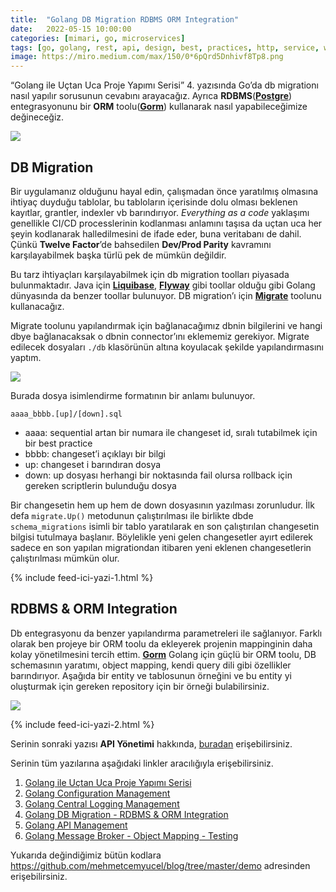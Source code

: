 ```yaml
---
title:  "Golang DB Migration RDBMS ORM Integration"
date:   2022-05-15 10:00:00
categories: [mimari, go, microservices]
tags: [go, golang, rest, api, design, best, practices, http, service, web service, design, tasarım, java, spring boot, mikroservis, microservice, kubernetes,  türkçe, yazılım, blog, blogger, nedir, örnek, nasıl yapılır, mehmet cem yücel]
image: https://miro.medium.com/max/150/0*6pQrd5Dnhivf8Tp8.png
---
```


“Golang ile Uçtan Uca Proje Yapımı Serisi” 4. yazısında Go’da db migrationı nasıl yapılır sorusunun cevabını arayacağız. Ayrıca  **RDBMS**([**Postgre**](https://www.postgresql.org/)) entegrasyonunu bir  **ORM** toolu([**Gorm**](https://gorm.io/index.html)) kullanarak nasıl yapabileceğimize değineceğiz.

![](https://miro.medium.com/max/1400/0*6pQrd5Dnhivf8Tp8.png)


## DB Migration

Bir uygulamanız olduğunu hayal edin, çalışmadan önce yaratılmış olmasına ihtiyaç duyduğu tablolar, bu tabloların içerisinde dolu olması beklenen kayıtlar, grantler, indexler vb barındırıyor.  _Everything as a code_  yaklaşımı genellikle CI/CD processlerinin kodlanması anlamını taşısa da uçtan uca her şeyin kodlanarak halledilmesini de ifade eder, buna veritabanı de dahil. Çünkü  **Twelve Factor**’de bahsedilen  **Dev/Prod Parity**  kavramını karşılayabilmek başka türlü pek de mümkün değildir.

Bu tarz ihtiyaçları karşılayabilmek için db migration toolları piyasada bulunmaktadır. Java için  [**Liquibase**](https://www.liquibase.org/),  [**Flyway**](https://flywaydb.org/)  gibi toollar olduğu gibi Golang dünyasında da benzer toollar bulunuyor. DB migration’ı için  [**Migrate**](https://github.com/golang-migrate/migrate)  toolunu kullanacağız.

<script src="https://gist.github.com/mehmetcemyucel/3785084c5a4eb3df27eb3d7f82b6dd48.js"></script>

Migrate toolunu yapılandırmak için bağlanacağımız dbnin bilgilerini ve hangi dbye bağlanacaksak o dbnin connector’ını eklememiz gerekiyor. Migrate edilecek dosyaları  `./db`  klasörünün altına koyulacak şekilde yapılandırmasını yaptım.

![](https://miro.medium.com/max/696/1*loy2lfoKZWZshQVHJ1_qRQ.png)

Burada dosya isimlendirme formatının bir anlamı bulunuyor.

	aaaa_bbbb.[up]/[down].sql

-   aaaa: sequential artan bir numara ile changeset id, sıralı tutabilmek için bir best practice
-   bbbb: changeset’i açıklayı bir bilgi
-   up: changeset i barındıran dosya
-   down: up dosyası herhangi bir noktasında fail olursa rollback için gereken scriptlerin bulunduğu dosya

Bir changesetin hem up hem de down dosyasının yazılması zorunludur. İlk defa  `migrate.Up()`  metodunun çalıştırılması ile birlikte dbde  `schema_migrations`  isimli bir tablo yaratılarak en son çalıştırılan changesetin bilgisi tutulmaya başlanır. Böylelikle yeni gelen changesetler ayırt edilerek sadece en son yapılan migrationdan itibaren yeni eklenen changesetlerin çalıştırılması mümkün olur.

{% include feed-ici-yazi-1.html %}


## RDBMS & ORM Integration

<script src="https://gist.github.com/mehmetcemyucel/df62cbfa63c4b0f4cbf6c335f70a0937.js"></script>

Db entegrasyonu da benzer yapılandırma parametreleri ile sağlanıyor. Farklı olarak ben projeye bir ORM toolu da ekleyerek projenin mappinginin daha kolay yönetilmesini tercih ettim.  [**Gorm**](https://gorm.io/index.html)  Golang için güçlü bir ORM toolu, DB schemasının yaratımı, object mapping, kendi query dili gibi özellikler barındırıyor. Aşağıda bir entity ve tablosunun örneğini ve bu entity yi oluşturmak için gereken repository için bir örneği bulabilirsiniz.

<script src="https://gist.github.com/mehmetcemyucel/11c1a7fa1681c55db90d8d96bf5f3c2e.js"></script>

![](https://miro.medium.com/max/1400/1*iSROcv-sOPToKJNZAARfYg.png)

<script src="https://gist.github.com/mehmetcemyucel/ddc98ffc4f331b87feb3d8fd5a3af202.js"></script>

{% include feed-ici-yazi-2.html %}

Serinin sonraki yazısı **API Yönetimi**  hakkında,  [buradan](https://mehmetcemyucel.com/2022/golang-api-management)  erişebilirsiniz.

Serinin tüm yazılarına aşağıdaki linkler aracılığıyla erişebilirsiniz.

1. [Golang ile Uçtan Uca Proje Yapımı Serisi](https://mehmetcemyucel.com/2022/go-ile-uctan-uca-proje-yapimi-serisi)
2. [Golang Configuration Management](https://mehmetcemyucel.com/2022/golang-configuration-management)
3. [Golang Central Logging Management](https://mehmetcemyucel.com/2022/golang-central-logging-management)
4. [Golang DB Migration - RDBMS & ORM Integration](https://mehmetcemyucel.com/2022/golang-db-migration-rdbms-orm-integration)
5. [Golang API Management](https://mehmetcemyucel.com/2022/golang-api-management)
6. [Golang Message Broker - Object Mapping - Testing](https://mehmetcemyucel.com/2022/golang-message-broker-object-mapper-testing)

Yukarıda değindiğimiz bütün kodlara https://github.com/mehmetcemyucel/blog/tree/master/demo adresinden erişebilirsiniz.